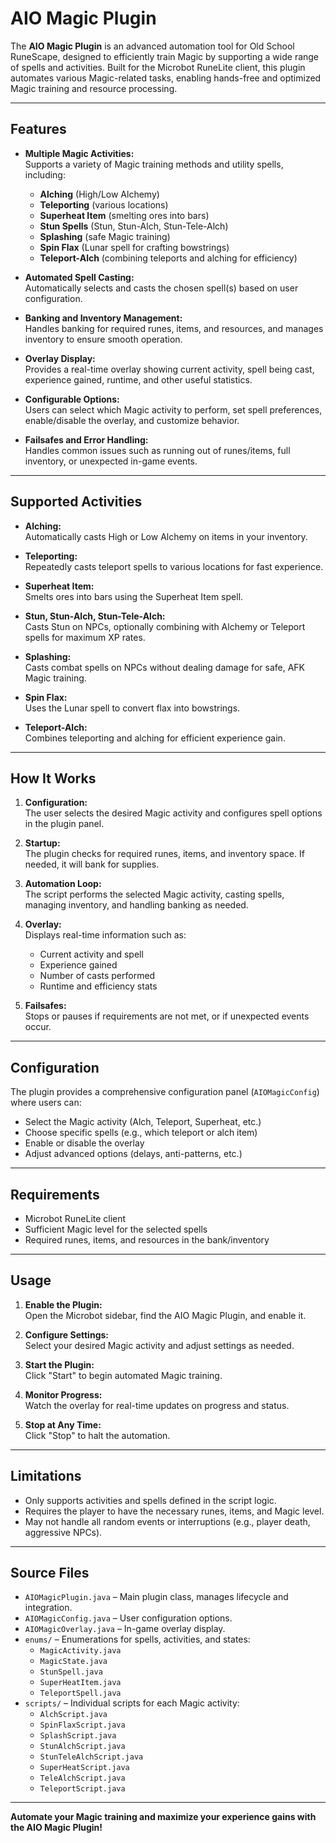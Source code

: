 ﻿# AIO Magic Plugin

The **AIO Magic Plugin** is an advanced automation tool for Old School RuneScape, designed to efficiently train Magic by supporting a wide range of spells and activities. Built for the Microbot RuneLite client, this plugin automates various Magic-related tasks, enabling hands-free and optimized Magic training and resource processing.

---

## Features

- **Multiple Magic Activities:**  
  Supports a variety of Magic training methods and utility spells, including:
    - **Alching** (High/Low Alchemy)
    - **Teleporting** (various locations)
    - **Superheat Item** (smelting ores into bars)
    - **Stun Spells** (Stun, Stun-Alch, Stun-Tele-Alch)
    - **Splashing** (safe Magic training)
    - **Spin Flax** (Lunar spell for crafting bowstrings)
    - **Teleport-Alch** (combining teleports and alching for efficiency)

- **Automated Spell Casting:**  
  Automatically selects and casts the chosen spell(s) based on user configuration.

- **Banking and Inventory Management:**  
  Handles banking for required runes, items, and resources, and manages inventory to ensure smooth operation.

- **Overlay Display:**  
  Provides a real-time overlay showing current activity, spell being cast, experience gained, runtime, and other useful statistics.

- **Configurable Options:**  
  Users can select which Magic activity to perform, set spell preferences, enable/disable the overlay, and customize behavior.

- **Failsafes and Error Handling:**  
  Handles common issues such as running out of runes/items, full inventory, or unexpected in-game events.

---

## Supported Activities

- **Alching:**  
  Automatically casts High or Low Alchemy on items in your inventory.

- **Teleporting:**  
  Repeatedly casts teleport spells to various locations for fast experience.

- **Superheat Item:**  
  Smelts ores into bars using the Superheat Item spell.

- **Stun, Stun-Alch, Stun-Tele-Alch:**  
  Casts Stun on NPCs, optionally combining with Alchemy or Teleport spells for maximum XP rates.

- **Splashing:**  
  Casts combat spells on NPCs without dealing damage for safe, AFK Magic training.

- **Spin Flax:**  
  Uses the Lunar spell to convert flax into bowstrings.

- **Teleport-Alch:**  
  Combines teleporting and alching for efficient experience gain.

---

## How It Works

1. **Configuration:**  
   The user selects the desired Magic activity and configures spell options in the plugin panel.

2. **Startup:**  
   The plugin checks for required runes, items, and inventory space. If needed, it will bank for supplies.

3. **Automation Loop:**  
   The script performs the selected Magic activity, casting spells, managing inventory, and handling banking as needed.

4. **Overlay:**  
   Displays real-time information such as:
    - Current activity and spell
    - Experience gained
    - Number of casts performed
    - Runtime and efficiency stats

5. **Failsafes:**  
   Stops or pauses if requirements are not met, or if unexpected events occur.

---

## Configuration

The plugin provides a comprehensive configuration panel (`AIOMagicConfig`) where users can:

- Select the Magic activity (Alch, Teleport, Superheat, etc.)
- Choose specific spells (e.g., which teleport or alch item)
- Enable or disable the overlay
- Adjust advanced options (delays, anti-patterns, etc.)

---

## Requirements

- Microbot RuneLite client
- Sufficient Magic level for the selected spells
- Required runes, items, and resources in the bank/inventory

---

## Usage

1. **Enable the Plugin:**  
   Open the Microbot sidebar, find the AIO Magic Plugin, and enable it.

2. **Configure Settings:**  
   Select your desired Magic activity and adjust settings as needed.

3. **Start the Plugin:**  
   Click "Start" to begin automated Magic training.

4. **Monitor Progress:**  
   Watch the overlay for real-time updates on progress and status.

5. **Stop at Any Time:**  
   Click "Stop" to halt the automation.

---

## Limitations

- Only supports activities and spells defined in the script logic.
- Requires the player to have the necessary runes, items, and Magic level.
- May not handle all random events or interruptions (e.g., player death, aggressive NPCs).

---

## Source Files

- `AIOMagicPlugin.java` – Main plugin class, manages lifecycle and integration.
- `AIOMagicConfig.java` – User configuration options.
- `AIOMagicOverlay.java` – In-game overlay display.
- `enums/` – Enumerations for spells, activities, and states:
    - `MagicActivity.java`
    - `MagicState.java`
    - `StunSpell.java`
    - `SuperHeatItem.java`
    - `TeleportSpell.java`
- `scripts/` – Individual scripts for each Magic activity:
    - `AlchScript.java`
    - `SpinFlaxScript.java`
    - `SplashScript.java`
    - `StunAlchScript.java`
    - `StunTeleAlchScript.java`
    - `SuperHeatScript.java`
    - `TeleAlchScript.java`
    - `TeleportScript.java`

---

**Automate your Magic training and maximize your experience gains with the AIO Magic Plugin!**